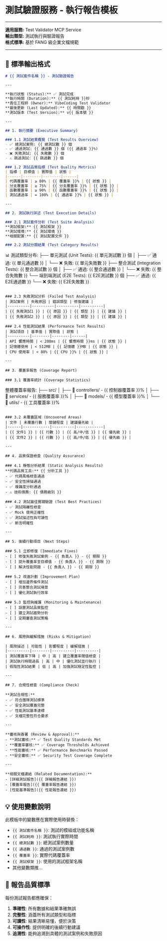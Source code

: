 # 測試驗證服務 - 執行報告模板

---

**適用服務:** Test Validator MCP Service  
**輸出類型:** 測試執行與驗證報告  
**格式標準:** 基於 FANG 級企業文檔規範

---

## 📝 標準輸出格式

```markdown
# {{ 測試套件名稱 }} - 測試驗證報告

---

**執行狀態 (Status):** ✅ 測試完成
**執行時間 (Duration):** {{ 測試耗時 }}秒
**責任工程師 (Owner):** VibeCoding Test Validator
**最後更新 (Last Updated):** {{ 時間戳 }}
**測試版本 (Test Version):** v{{ 版本號 }}

---

## 1. 執行摘要 (Executive Summary)

### 1.1 測試結果概覽 (Test Results Overview)
- ✅ 總測試案例: {{ 總測試數 }} 個
- ✅ 通過測試: {{ 通過數 }} 個 ({{ 通過率 }}%)
- ❌ 失敗測試: {{ 失敗數 }} 個
- ⚠️ 跳過測試: {{ 跳過數 }} 個

### 1.2 測試品質指標 (Test Quality Metrics)
| 指標 | 目標值 | 實際值 | 狀態 |
|------|--------|--------|------|
| 代碼覆蓋率 | ≥ 80% | {{ 覆蓋率 }}% | {{ 狀態 }} |
| 分支覆蓋率 | ≥ 75% | {{ 分支覆蓋率 }}% | {{ 狀態 }} |
| 函數覆蓋率 | ≥ 90% | {{ 函數覆蓋率 }}% | {{ 狀態 }} |
| 測試通過率 | = 100% | {{ 通過率 }}% | {{ 狀態 }} |

---

## 2. 測試執行詳述 (Test Execution Details)

### 2.1 測試套件分析 (Test Suite Analysis)
**測試框架:** {{ 測試框架 }}
**測試環境:** {{ 測試環境 }}
**相關配置:** {{ 測試配置文件 }}

### 2.2 測試分類結果 (Test Category Results)
```
📊 測試類型分布:
├── 單元測試 (Unit Tests): {{ 單元測試數 }} 個
│   ├── ✅ 通過: {{ 單元通過數 }}
│   └── ❌ 失敗: {{ 單元失敗數 }}
├── 整合測試 (Integration Tests): {{ 整合測試數 }} 個
│   ├── ✅ 通過: {{ 整合通過數 }}
│   └── ❌ 失敗: {{ 整合失敗數 }}
└── 端到端測試 (E2E Tests): {{ E2E測試數 }} 個
    ├── ✅ 通過: {{ E2E通過數 }}
    └── ❌ 失敗: {{ E2E失敗數 }}
```

### 2.3 失敗測試分析 (Failed Test Analysis)
| 測試案例 | 失敗原因 | 錯誤類型 | 修復建議 |
|----------|----------|----------|----------|
| {{ 失敗測試1 }} | {{ 原因 }} | {{ 類型 }} | {{ 建議 }} |
| {{ 失敗測試2 }} | {{ 原因 }} | {{ 類型 }} | {{ 建議 }} |

### 2.4 性能測試結果 (Performance Test Results)
| 測試項目 | 基準值 | 實際值 | 狀態 |
|----------|--------|--------|------|
| API 響應時間 | < 200ms | {{ 響應時間 }}ms | {{ 狀態 }} |
| 記憶體使用 | < 512MB | {{ 記憶體 }}MB | {{ 狀態 }} |
| CPU 使用率 | < 80% | {{ CPU }}% | {{ 狀態 }} |

---

## 3. 覆蓋率報告 (Coverage Report)

### 3.1 覆蓋率統計 (Coverage Statistics)
```
整體覆蓋率報告:
├── src/
│   ├── 📁 controllers/ - {{ 控制器覆蓋率 }}%
│   ├── 📁 services/ - {{ 服務覆蓋率 }}%
│   ├── 📁 models/ - {{ 模型覆蓋率 }}%
│   └── 📁 utils/ - {{ 工具覆蓋率 }}%
```

### 3.2 未覆蓋區域 (Uncovered Areas)
| 文件 | 未覆蓋行數 | 關鍵程度 | 建議優先級 |
|------|------------|----------|------------|
| {{ 文件1 }} | {{ 行數 }} | {{ 高/中/低 }} | {{ 優先級 }} |
| {{ 文件2 }} | {{ 行數 }} | {{ 高/中/低 }} | {{ 優先級 }} |

---

## 4. 品質保證檢查 (Quality Assurance)

### 4.1 靜態分析結果 (Static Analysis Results)
**代碼品質工具:** {{ 分析工具 }}
- ✅ 代碼風格檢查通過
- ✅ 安全性掃描通過  
- ✅ 複雜度分析通過
- ⚠️ 技術債務: {{ 債務級別 }}

### 4.2 測試最佳實踐驗證 (Test Best Practices)
- ✅ 測試隔離性檢查
- ✅ Mock 使用正確性
- ✅ 測試描述性與可讀性
- ✅ 斷言明確性

---

## 5. 後續行動項目 (Next Steps)

### 5.1 立即修復 (Immediate Fixes)
- [ ] 修復失敗測試案例 - {{ 負責人 }} - {{ 期限 }}
- [ ] 提升覆蓋率至目標值 - {{ 負責人 }} - {{ 期限 }}
- [ ] 解決性能問題 - {{ 負責人 }} - {{ 期限 }}

### 5.2 改進計劃 (Improvement Plan)
- [ ] 增加邊界條件測試
- [ ] 完善整合測試場景
- [ ] 優化測試執行效率

### 5.3 監控與維護 (Monitoring & Maintenance)
- [ ] 設置測試品質監控
- [ ] 建立測試趨勢分析
- [ ] 定期審查測試策略

---

## 6. 風險與緩解措施 (Risks & Mitigation)

| 風險描述 | 可能性 | 影響程度 | 緩解措施 |
|----------|--------|----------|----------|
| 測試覆蓋率下降 | 中 | 高 | 建立覆蓋率閾值檢查 |
| 測試執行時間過長 | 高 | 中 | 優化測試並行執行 |
| 假陰性測試結果 | 低 | 高 | 加強測試穩定性監控 |

---

## 7. 合規性檢查 (Compliance Check)

**測試合規性:**
- ✅ 符合團隊測試標準
- ✅ 安全測試覆蓋完整  
- ✅ 性能測試基準達標
- ✅ 文檔完整性符合要求

---

**審核與簽署 (Review & Approval):**
- **測試審核:** ✅ Test Quality Standards Met
- **覆蓋率審核:** ✅ Coverage Thresholds Achieved  
- **性能審核:** ✅ Performance Benchmarks Passed
- **安全審核:** ✅ Security Test Coverage Complete

---

**相關文檔連結 (Related Documentation):**
- [詳細測試報告]({{ 詳細報告連結 }})
- [覆蓋率報告]({{ 覆蓋率報告連結 }})
- [性能基準報告]({{ 性能報告連結 }})
```

## 💡 使用變數說明

此模板中的變數應在實際使用時替換：

- `{{ 測試套件名稱 }}`: 測試的模組或功能名稱
- `{{ 測試耗時 }}`: 測試執行實際時間
- `{{ 總測試數 }}`: 總測試案例數量
- `{{ 通過數 }}`: 通過的測試案例數
- `{{ 覆蓋率 }}`: 實際代碼覆蓋率
- `{{ 測試框架 }}`: 使用的測試框架名稱
- 其他變數類推...

## 🎯 報告品質標準

每份測試報告都應確保：
1. **準確性**: 所有數據和結果準確無誤
2. **完整性**: 涵蓋所有測試類型和指標
3. **可讀性**: 結果清晰易懂，便於決策
4. **可操作性**: 提供明確的後續行動建議
5. **追溯性**: 能夠追溯到具體的測試案例和失敗原因 